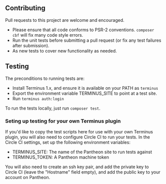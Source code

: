 ## Contributing

Pull requests to this project are welcome and encouraged.

- Please ensure that all code conforms to PSR-2 conventions. `composer cbf` will fix many code style errors.
- Run the unit tests before submitting a pull request (or fix any test failures after submission).
- As new tests to cover new functionality as needed.

## Testing
The preconditions to running tests are:

- Install Terminus 1.x, and ensure it is available on your PATH as `terminus`
- Export the environment variable TERMINUS_SITE to point at a test site.
- Run `terminus auth:login`

To run the tests locally, just run `composer test`.

### Seting up testing for your own Terminus plugin

If you'd like to copy the test scripts here for use with your own Terminus plugin, you will also need to configure Circle CI to run your tests. In the Circle CI settings, set up the following environment variables:

- TERMINUS_SITE: The name of the Pantheon site to run tests against
- TERMINUS_TOKEN: A Pantheon machine token

You will also need to create an ssh key pair, and add the private key to Circle CI (leave the "Hostname" field empty), and add the public key to your account on Pantheon.


